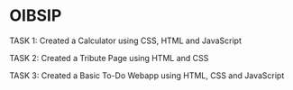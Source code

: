 # OIBSIP
TASK 1: Created a Calculator using CSS, HTML and JavaScript

TASK 2: Created a Tribute Page using HTML and CSS

TASK 3: Created a Basic To-Do Webapp using HTML, CSS and JavaScript
